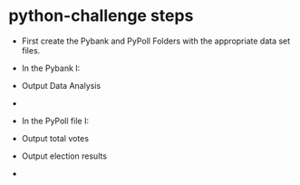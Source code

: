 # python-challenge steps
* First create the Pybank and PyPoll Folders with the appropriate data set files.
* In the Pybank I: 
* Output Data Analysis
*

* In the PyPoll file I:  
* Output total votes
* Output election results
*

